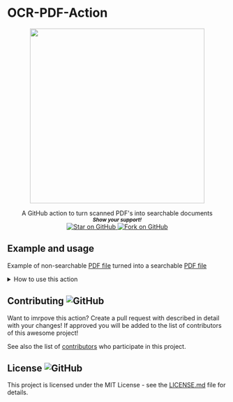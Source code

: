 # OCR-PDF-Action

<p align="center">
  <img height="400" src="https://capsule-render.vercel.app/api?type=waving&color=03a9f4&height=300&section=header&text=OCR PDF Action&fontSize=60&fontColor=ffffff&animation=fadeIn&fontAlignY=38&desc=Created by github.com/MarketingPipeline &descAlignY=51&descAlign=50" />
</p>
<div align="center">
A GitHub action to turn scanned PDF's into searchable documents
  
  
   <br>
  <small> <b><i>Show your support!</i> </b></small>
  <br>
   <a href="https://github.com/MarketingPipeline/OCR-PDF-Action">
    <img title="Star on GitHub" src="https://img.shields.io/github/stars/MarketingPipeline/OCR-PDF-Action.svg?style=social&label=Star">
  </a>
  <a href="https://github.com/MarketingPipeline/OCR-PDF-Action/fork">
    <img title="Fork on GitHub" src="https://img.shields.io/github/forks/MarketingPipeline/OCR-PDF-Action.svg?style=social&label=Fork">
  </a>
   </p>  
 </div>



	

## Example and usage

Example of non-searchable [PDF file](.github/example_pdfs/Non-text-searchable.pdf) turned into a searchable [PDF file](.github/example_pdfs/output_searchable.pdf)


<details>
<summary>How to use this action</summary>
<br><br>     


<details>
<summary>Workflow Example(s) / Usage </summary>

<br><br>

<details>
<summary> View Example <b>Workflow Usage</b></summary> 
<br><br>

    - uses: actions/checkout@v2
    - uses: MarketingPipeline/OCR-PDF-Action@main
      with:
        # Define the input & output PDF file paths.
        input_file: .github/example_pdfs/Non-text-searchable.pdf
        output_file: .github/example_pdfs/output_searchable.pdf
        
    - name: Commit and Push PDF File
      run: |
         git config --global user.name "github-actions[bot]"
         git config --global user.email "41898282+github-actions[bot]@users.noreply.github.com"
         git add -A
         git commit -m "Added OCR PDF"
         git push
         
</details>

<br>

Example [workflow file](.github/workflows/example_workflow.yaml)         

</details>

<br>

### Workflow Options:


<table>
            <tr>
              <th>Inputs</th>
              <th>Meaning</th>
              <th>Default</th>
	      <th>Required</th>	    	    
            </tr>
            <tr>
              <td>input_file</td>
              <td>The file path to the input PDF</td>
              <td><code>undefined</code></td>
	      <td>Yes</td>	    
            </tr>         
	 <tr>
              <td>output_file</td>
              <td>The path to put the output file output_file</td>
              <td><code>undefined</code></td>
	      <td>Yes</td>	    
            </tr>         
	</table>         
	
<b><i>Note:</b></i> The output folder MUST exist.
	


<br><br>

</details>


</details>


## Contributing ![GitHub](https://img.shields.io/github/contributors/MarketingPipeline/OCR-PDF-Action)

Want to imrpove this action? Create a pull request with described in detail with your changes! If approved you will be added to the list of contributors of this awesome project!

See also the list of
[contributors](https://github.com/MarketingPipeline/OCR-PDF-Action/graphs/contributors) who
participate in this project.

## License ![GitHub](https://img.shields.io/github/license/MarketingPipeline/OCR-PDF-Action)

This project is licensed under the MIT License - see the
[LICENSE.md](https://github.com/MarketingPipeline/OCR-PDF-Action/blob/main/LICENSE) file for
details.
